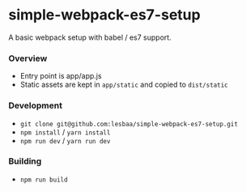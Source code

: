 # simple-webpack-es7-setup
A basic webpack setup with babel / es7 support.  

### Overview
- Entry point is app/app.js
- Static assets are kept in `app/static` and copied to `dist/static`

### Development
- `git clone git@github.com:lesbaa/simple-webpack-es7-setup.git`
- `npm install` / `yarn install`
- `npm run dev` / `yarn run dev`

### Building
- `npm run build`
